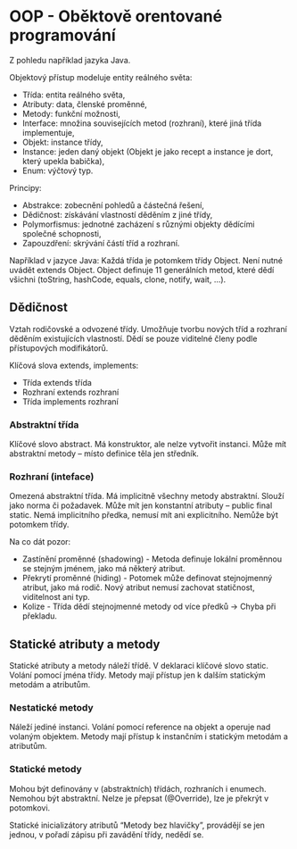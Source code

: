 # OOP - Oběktově orentované programování
Z pohledu například jazyka Java.

Objektový přístup modeluje entity reálného světa:
- Třída: entita reálného světa,
- Atributy: data, členské proměnné,
- Metody: funkční možnosti,
- Interface: množina souvisejících metod (rozhraní), které jiná třída implementuje,
- Objekt: instance třídy,
- Instance: jeden daný objekt (Objekt je jako recept a instance je dort, který upekla babička),
- Enum: výčtový typ.

Principy:
- Abstrakce: zobecnění pohledů a částečná řešení,
- Dědičnost: získávání vlastností děděním z jiné třídy,
- Polymorfismus: jednotné zacházení s různými objekty dědícími společné schopnosti,
- Zapouzdření: skrývání částí tříd a rozhraní.

Například v jazyce Java:
Každá třída je potomkem třídy Object. Není nutné uvádět extends Object. Object definuje 11 generálních metod, které dědí všichni (toString, hashCode, equals, clone, notify, wait, …).

## Dědičnost
Vztah rodičovské a odvozené třídy. Umožňuje tvorbu nových tříd a rozhraní děděním existujících vlastností. Dědí se pouze viditelné členy podle přístupových modifikátorů. 

Klíčová slova extends, implements:
- Třída extends třída
- Rozhraní extends rozhraní
- Třída implements rozhraní

### Abstraktní třída
Klíčové slovo abstract. Má konstruktor, ale nelze vytvořit instanci. Může mít abstraktní metody – místo definice těla jen středník.

### Rozhraní (inteface)
Omezená abstraktní třída. Má implicitně všechny metody abstraktní. Slouží jako norma či požadavek. Může mít jen konstantní atributy – public final static. Nemá implicitního předka, nemusí mít ani explicitního. Nemůže být potomkem třídy.

Na co dát pozor:
- Zastínění proměnné (shadowing) - Metoda definuje lokální proměnnou se stejným jménem, jako má některý atribut.
- Překrytí proměnné (hiding) - Potomek může definovat stejnojmenný atribut, jako má rodič. Nový atribut nemusí zachovat statičnost, viditelnost ani typ.
- Kolize - Třída dědí stejnojmenné metody od více předků -> Chyba při překladu.

## Statické atributy a metody
Statické atributy a metody náleží třídě. V deklaraci klíčové slovo static. Volání pomocí jména třídy. Metody mají přístup jen k dalším statickým metodám a atributům.

### Nestatické metody
Náleží jediné instanci. Volání pomocí reference na objekt a operuje nad volaným objektem. Metody mají přístup k instančním i statickým metodám a atributům.

### Statické metody
Mohou být definovány v (abstraktních) třídách, rozhraních i enumech. Nemohou být abstraktní. Nelze je přepsat (@Override), lze je překrýt v potomkovi.

Statické inicializátory atributů 
“Metody bez hlavičky”, provádějí se jen jednou, v pořadí zápisu při zavádění třídy, nedědí se.



